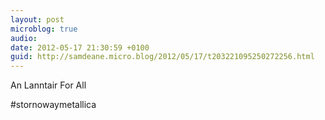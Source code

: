 ```yaml
---
layout: post
microblog: true
audio: 
date: 2012-05-17 21:30:59 +0100
guid: http://samdeane.micro.blog/2012/05/17/t203221095250272256.html
---
```

An Lanntair For All

#stornowaymetallica
